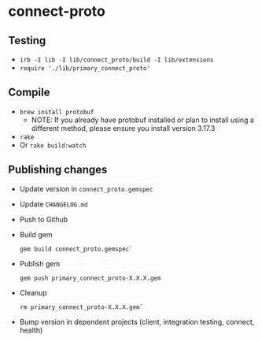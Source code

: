 # connect-proto

## Testing

- `irb -I lib -I lib/connect_proto/build -I lib/extensions`
- `require './lib/primary_connect_proto'`

## Compile

- `brew install protobuf`
  - NOTE: If you already have protobuf installed or plan to install using a different method, please ensure you install version 3.17.3
- `rake`
- Or `rake build:watch`

## Publishing changes

- Update version in `connect_proto.gemspec`
- Update `CHANGELOG.md`
- Push to Github
- Build gem

  ```
  gem build connect_proto.gemspec`
  ```

- Publish gem

  ```
  gem push primary_connect_proto-X.X.X.gem
  ```

- Cleanup

  ```
  rm primary_connect_proto-X.X.X.gem`
  ```

- Bump version in dependent projects (client, integration testing, connect, health)
